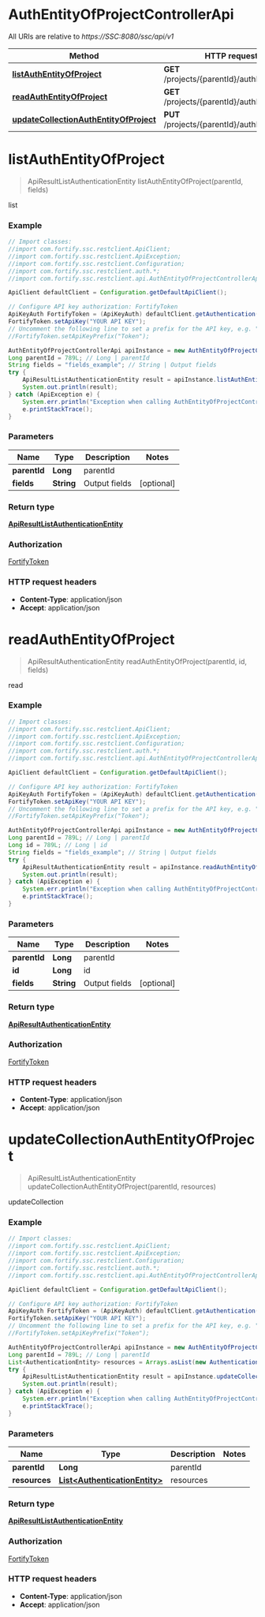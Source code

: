 # AuthEntityOfProjectControllerApi

All URIs are relative to *https://SSC:8080/ssc/api/v1*

Method | HTTP request | Description
------------- | ------------- | -------------
[**listAuthEntityOfProject**](AuthEntityOfProjectControllerApi.md#listAuthEntityOfProject) | **GET** /projects/{parentId}/authEntities | list
[**readAuthEntityOfProject**](AuthEntityOfProjectControllerApi.md#readAuthEntityOfProject) | **GET** /projects/{parentId}/authEntities/{id} | read
[**updateCollectionAuthEntityOfProject**](AuthEntityOfProjectControllerApi.md#updateCollectionAuthEntityOfProject) | **PUT** /projects/{parentId}/authEntities | updateCollection


<a name="listAuthEntityOfProject"></a>
# **listAuthEntityOfProject**
> ApiResultListAuthenticationEntity listAuthEntityOfProject(parentId, fields)

list

### Example
```java
// Import classes:
//import com.fortify.ssc.restclient.ApiClient;
//import com.fortify.ssc.restclient.ApiException;
//import com.fortify.ssc.restclient.Configuration;
//import com.fortify.ssc.restclient.auth.*;
//import com.fortify.ssc.restclient.api.AuthEntityOfProjectControllerApi;

ApiClient defaultClient = Configuration.getDefaultApiClient();

// Configure API key authorization: FortifyToken
ApiKeyAuth FortifyToken = (ApiKeyAuth) defaultClient.getAuthentication("FortifyToken");
FortifyToken.setApiKey("YOUR API KEY");
// Uncomment the following line to set a prefix for the API key, e.g. "Token" (defaults to null)
//FortifyToken.setApiKeyPrefix("Token");

AuthEntityOfProjectControllerApi apiInstance = new AuthEntityOfProjectControllerApi();
Long parentId = 789L; // Long | parentId
String fields = "fields_example"; // String | Output fields
try {
    ApiResultListAuthenticationEntity result = apiInstance.listAuthEntityOfProject(parentId, fields);
    System.out.println(result);
} catch (ApiException e) {
    System.err.println("Exception when calling AuthEntityOfProjectControllerApi#listAuthEntityOfProject");
    e.printStackTrace();
}
```

### Parameters

Name | Type | Description  | Notes
------------- | ------------- | ------------- | -------------
 **parentId** | **Long**| parentId |
 **fields** | **String**| Output fields | [optional]

### Return type

[**ApiResultListAuthenticationEntity**](ApiResultListAuthenticationEntity.md)

### Authorization

[FortifyToken](../README.md#FortifyToken)

### HTTP request headers

 - **Content-Type**: application/json
 - **Accept**: application/json

<a name="readAuthEntityOfProject"></a>
# **readAuthEntityOfProject**
> ApiResultAuthenticationEntity readAuthEntityOfProject(parentId, id, fields)

read

### Example
```java
// Import classes:
//import com.fortify.ssc.restclient.ApiClient;
//import com.fortify.ssc.restclient.ApiException;
//import com.fortify.ssc.restclient.Configuration;
//import com.fortify.ssc.restclient.auth.*;
//import com.fortify.ssc.restclient.api.AuthEntityOfProjectControllerApi;

ApiClient defaultClient = Configuration.getDefaultApiClient();

// Configure API key authorization: FortifyToken
ApiKeyAuth FortifyToken = (ApiKeyAuth) defaultClient.getAuthentication("FortifyToken");
FortifyToken.setApiKey("YOUR API KEY");
// Uncomment the following line to set a prefix for the API key, e.g. "Token" (defaults to null)
//FortifyToken.setApiKeyPrefix("Token");

AuthEntityOfProjectControllerApi apiInstance = new AuthEntityOfProjectControllerApi();
Long parentId = 789L; // Long | parentId
Long id = 789L; // Long | id
String fields = "fields_example"; // String | Output fields
try {
    ApiResultAuthenticationEntity result = apiInstance.readAuthEntityOfProject(parentId, id, fields);
    System.out.println(result);
} catch (ApiException e) {
    System.err.println("Exception when calling AuthEntityOfProjectControllerApi#readAuthEntityOfProject");
    e.printStackTrace();
}
```

### Parameters

Name | Type | Description  | Notes
------------- | ------------- | ------------- | -------------
 **parentId** | **Long**| parentId |
 **id** | **Long**| id |
 **fields** | **String**| Output fields | [optional]

### Return type

[**ApiResultAuthenticationEntity**](ApiResultAuthenticationEntity.md)

### Authorization

[FortifyToken](../README.md#FortifyToken)

### HTTP request headers

 - **Content-Type**: application/json
 - **Accept**: application/json

<a name="updateCollectionAuthEntityOfProject"></a>
# **updateCollectionAuthEntityOfProject**
> ApiResultListAuthenticationEntity updateCollectionAuthEntityOfProject(parentId, resources)

updateCollection

### Example
```java
// Import classes:
//import com.fortify.ssc.restclient.ApiClient;
//import com.fortify.ssc.restclient.ApiException;
//import com.fortify.ssc.restclient.Configuration;
//import com.fortify.ssc.restclient.auth.*;
//import com.fortify.ssc.restclient.api.AuthEntityOfProjectControllerApi;

ApiClient defaultClient = Configuration.getDefaultApiClient();

// Configure API key authorization: FortifyToken
ApiKeyAuth FortifyToken = (ApiKeyAuth) defaultClient.getAuthentication("FortifyToken");
FortifyToken.setApiKey("YOUR API KEY");
// Uncomment the following line to set a prefix for the API key, e.g. "Token" (defaults to null)
//FortifyToken.setApiKeyPrefix("Token");

AuthEntityOfProjectControllerApi apiInstance = new AuthEntityOfProjectControllerApi();
Long parentId = 789L; // Long | parentId
List<AuthenticationEntity> resources = Arrays.asList(new AuthenticationEntity()); // List<AuthenticationEntity> | resources
try {
    ApiResultListAuthenticationEntity result = apiInstance.updateCollectionAuthEntityOfProject(parentId, resources);
    System.out.println(result);
} catch (ApiException e) {
    System.err.println("Exception when calling AuthEntityOfProjectControllerApi#updateCollectionAuthEntityOfProject");
    e.printStackTrace();
}
```

### Parameters

Name | Type | Description  | Notes
------------- | ------------- | ------------- | -------------
 **parentId** | **Long**| parentId |
 **resources** | [**List&lt;AuthenticationEntity&gt;**](AuthenticationEntity.md)| resources |

### Return type

[**ApiResultListAuthenticationEntity**](ApiResultListAuthenticationEntity.md)

### Authorization

[FortifyToken](../README.md#FortifyToken)

### HTTP request headers

 - **Content-Type**: application/json
 - **Accept**: application/json

